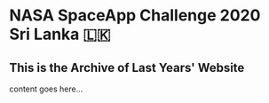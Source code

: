 # NASA SpaceApp Challenge 2020<br> Sri Lanka 🇱🇰

## This is the Archive of Last Years' Website

content goes here...

